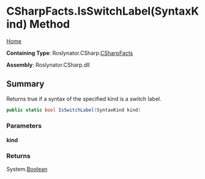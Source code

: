 <a name="_top"></a>

# CSharpFacts\.IsSwitchLabel\(SyntaxKind\) Method

[Home](../../../../README.md#_top)

**Containing Type**: Roslynator\.CSharp\.[CSharpFacts](../README.md#_top)

**Assembly**: Roslynator\.CSharp\.dll

## Summary

Returns true if a syntax of the specified kind is a switch label\.

```csharp
public static bool IsSwitchLabel(SyntaxKind kind)
```

### Parameters

#### kind

### Returns

System\.[Boolean](https://docs.microsoft.com/en-us/dotnet/api/system.boolean)

